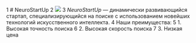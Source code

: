 1 # NeuroStartUp
2 ![](https://netology-code.github.io/git-homeworks/introduction/assets/logo.png)
3 *NeuroStartUp* — динамически развивающийся стартап, специализирующийся на поиске с использованием новейших технологий искусственного интеллекта.
4 Наши преимущества:
5 1. Высокая точность поиска
6 2. Высокая скорость поиска
7 3. Низкая цена